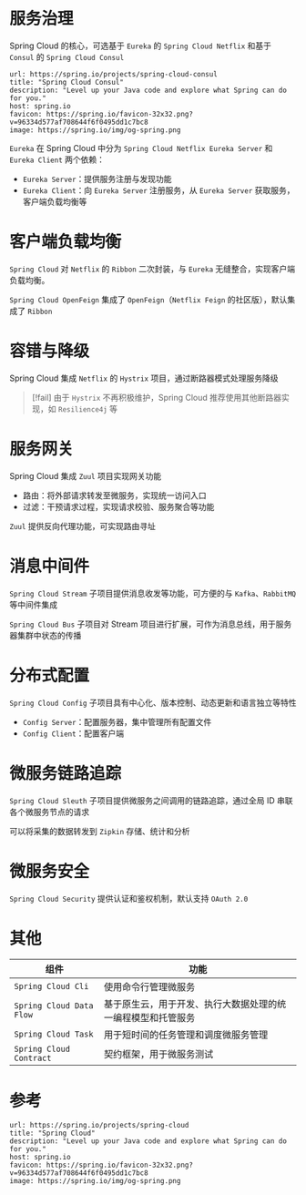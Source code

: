 # 服务治理

Spring Cloud 的核心，可选基于 `Eureka` 的 `Spring Cloud Netflix` 和基于 `Consul` 的 `Spring Cloud Consul`

```cardlink
url: https://spring.io/projects/spring-cloud-consul
title: "Spring Cloud Consul"
description: "Level up your Java code and explore what Spring can do for you."
host: spring.io
favicon: https://spring.io/favicon-32x32.png?v=96334d577af708644f6f0495dd1c7bc8
image: https://spring.io/img/og-spring.png
```

`Eureka` 在 Spring Cloud 中分为 `Spring Cloud Netflix Eureka Server` 和 `Eureka Client` 两个依赖：
- `Eureka Server`：提供服务注册与发现功能
- `Eureka Client`：向 `Eureka Server` 注册服务，从 `Eureka Server` 获取服务，客户端负载均衡等

# 客户端负载均衡

`Spring Cloud` 对 `Netflix` 的 `Ribbon` 二次封装，与 `Eureka` 无缝整合，实现客户端负载均衡。

`Spring Cloud OpenFeign` 集成了 `OpenFeign`（`Netflix Feign` 的社区版），默认集成了 `Ribbon`

# 容错与降级

Spring Cloud 集成 `Netflix` 的 `Hystrix` 项目，通过断路器模式处理服务降级

> [!fail] 由于 `Hystrix` 不再积极维护，Spring Cloud 推荐使用其他断路器实现，如 `Resilience4j` 等 

# 服务网关

Spring Cloud 集成 `Zuul` 项目实现网关功能
- 路由：将外部请求转发至微服务，实现统一访问入口
- 过滤：干预请求过程，实现请求校验、服务聚合等功能

`Zuul` 提供反向代理功能，可实现路由寻址

# 消息中间件

`Spring Cloud Stream` 子项目提供消息收发等功能，可方便的与 `Kafka`、`RabbitMQ` 等中间件集成

`Spring Cloud Bus` 子项目对 Stream 项目进行扩展，可作为消息总线，用于服务器集群中状态的传播

# 分布式配置

`Spring Cloud Config` 子项目具有中心化、版本控制、动态更新和语言独立等特性
- `Config Server`：配置服务器，集中管理所有配置文件
- `Config Client`：配置客户端

# 微服务链路追踪

`Spring Cloud Sleuth` 子项目提供微服务之间调用的链路追踪，通过全局 ID 串联各个微服务节点的请求

可以将采集的数据转发到 `Zipkin` 存储、统计和分析

# 微服务安全

`Spring Cloud Security` 提供认证和鉴权机制，默认支持 `OAuth 2.0`

# 其他

| 组件                       | 功能                             |
| ------------------------ | ------------------------------ |
| `Spring Cloud Cli`       | 使用命令行管理微服务                     |
| `Spring Cloud Data Flow` | 基于原生云，用于开发、执行大数据处理的统一编程模型和托管服务 |
| `Spring Cloud Task`      | 用于短时间的任务管理和调度微服务管理             |
| `Spring Cloud Contract`  | 契约框架，用于微服务测试                   |

# 参考

```cardlink
url: https://spring.io/projects/spring-cloud
title: "Spring Cloud"
description: "Level up your Java code and explore what Spring can do for you."
host: spring.io
favicon: https://spring.io/favicon-32x32.png?v=96334d577af708644f6f0495dd1c7bc8
image: https://spring.io/img/og-spring.png
```
